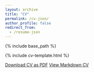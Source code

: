 ```yaml
---
layout: archive
title: "CV"
permalink: /cv-json/
author_profile: false
redirect_from:
  - /resume-json
---
```


{% include base_path %}

{% include cv-template.html %}

<div class="cv-download-links">
  <a href="{{ base_path }}/files/2025-10_CV_Bister Lara.pdf" class="btn btn--primary">Download CV as PDF</a>
  <a href="{{ base_path }}" class="btn btn--inverse">View Markdown CV</a>
</div>
